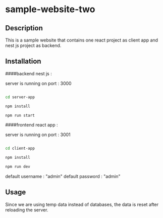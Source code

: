 # sample-website-two

## Description
This is a sample website that contains one react project as client app and nest js project as backend.


## Installation



####backend nest js :

server is running on port : 3000

```bash

cd server-app

npm install

npm run start

```

####frontend react app :

server is running on port : 3001

```bash

cd client-app

npm install

npm run dev

```
default username : "admin"
default password : "admin"

## Usage

Since we are using temp data instead of databases, the data is reset after reloading the server.
